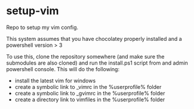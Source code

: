 # setup-vim
Repo to setup my vim config.

This system assumes that you have chocolatey properly installed and a powershell version > 3

To use this, clone the repository somewhere (and make sure the submodules are also cloned) and run the install.ps1 script from and admin powershell console. This will do the following:

- install the latest vim for windows 
- create a symbolic link to \_vimrc in the %userprofile% folder
- create a symbolic link to \_gvimrc in the %userprofile% folder
- create a directory link to vimfiles in the %userprofile% folder


